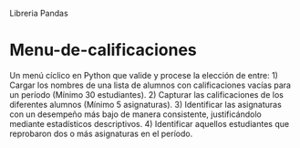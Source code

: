 Libreria Pandas
# Menu-de-calificaciones
Un menú cíclico en Python que valide y procese la elección de entre:   1) Cargar los nombres de una lista de alumnos con calificaciones vacías para un período (Mínimo 30 estudiantes).   2) Capturar las calificaciones de los diferentes alumnos (Mínimo 5 asignaturas).  3) Identificar las asignaturas con un desempeño más bajo de manera consistente, justificándolo mediante estadísticos descriptivos.  4) Identificar aquellos estudiantes que reprobaron dos o más asignaturas en el período.  
